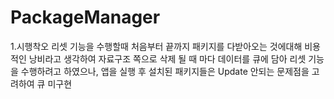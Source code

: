 # PackageManager
1.시행착오
리셋 기능을 수행할때 처음부터 끝까지 패키지를 다받아오는 것에대해 비용적인 낭비라고 생각하여
자료구조 쪽으로 삭제 될 때 마다 데이터를 큐에 담아 리셋 기능을 수행하려고 하였으나, 앱을 실행 후 설치된 패키지들은 Update 안되는 문제점을 고려하여 큐 미구현   
